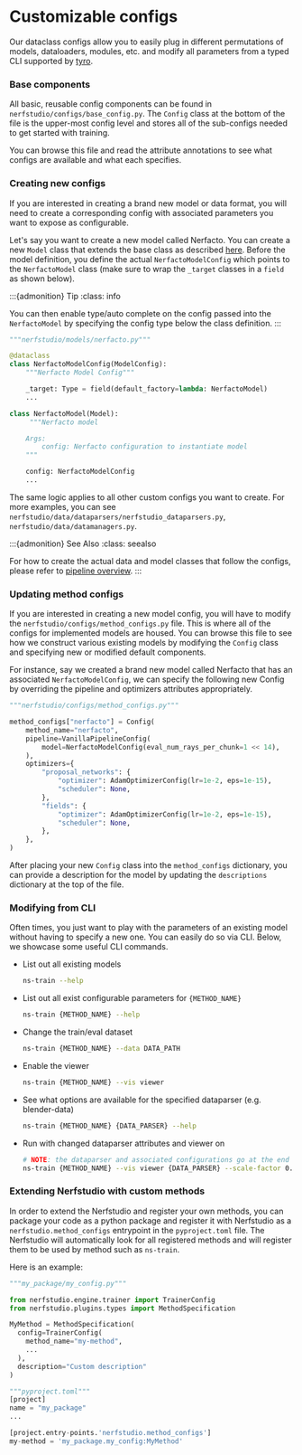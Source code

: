# Customizable configs

Our dataclass configs allow you to easily plug in different permutations of models, dataloaders, modules, etc.
and modify all parameters from a typed CLI supported by [tyro](https://pypi.org/project/tyro/).

### Base components

All basic, reusable config components can be found in `nerfstudio/configs/base_config.py`. The `Config` class at the bottom of the file is the upper-most config level and stores all of the sub-configs needed to get started with training.

You can browse this file and read the attribute annotations to see what configs are available and what each specifies.

### Creating new configs

If you are interested in creating a brand new model or data format, you will need to create a corresponding config with associated parameters you want to expose as configurable.

Let's say you want to create a new model called Nerfacto. You can create a new `Model` class that extends the base class as described [here](pipelines/models.ipynb). Before the model definition, you define the actual `NerfactoModelConfig` which points to the `NerfactoModel` class (make sure to wrap the `_target` classes in a `field` as shown below).

:::{admonition} Tip
:class: info

You can then enable type/auto complete on the config passed into the `NerfactoModel` by specifying the config type below the class definition.
:::

```python
"""nerfstudio/models/nerfacto.py"""

@dataclass
class NerfactoModelConfig(ModelConfig):
    """Nerfacto Model Config"""

    _target: Type = field(default_factory=lambda: NerfactoModel)
    ...

class NerfactoModel(Model):
     """Nerfacto model

    Args:
        config: Nerfacto configuration to instantiate model
    """

    config: NerfactoModelConfig
    ...
```

The same logic applies to all other custom configs you want to create. For more examples, you can see `nerfstudio/data/dataparsers/nerfstudio_dataparsers.py`, `nerfstudio/data/datamanagers.py`.

:::{admonition} See Also
:class: seealso

For how to create the actual data and model classes that follow the configs, please refer to [pipeline overview](pipelines/index.rst).
:::

### Updating method configs

If you are interested in creating a new model config, you will have to modify the `nerfstudio/configs/method_configs.py` file. This is where all of the configs for implemented models are housed. You can browse this file to see how we construct various existing models by modifying the `Config` class and specifying new or modified default components.

For instance, say we created a brand new model called Nerfacto that has an associated `NerfactoModelConfig`, we can specify the following new Config by overriding the pipeline and optimizers attributes appropriately.

```python
"""nerfstudio/configs/method_configs.py"""

method_configs["nerfacto"] = Config(
    method_name="nerfacto",
    pipeline=VanillaPipelineConfig(
        model=NerfactoModelConfig(eval_num_rays_per_chunk=1 << 14),
    ),
    optimizers={
        "proposal_networks": {
            "optimizer": AdamOptimizerConfig(lr=1e-2, eps=1e-15),
            "scheduler": None,
        },
        "fields": {
            "optimizer": AdamOptimizerConfig(lr=1e-2, eps=1e-15),
            "scheduler": None,
        },
    },
)
```

After placing your new `Config` class into the `method_configs` dictionary, you can provide a description for the model by updating the `descriptions` dictionary at the top of the file.

### Modifying from CLI

Often times, you just want to play with the parameters of an existing model without having to specify a new one. You can easily do so via CLI. Below, we showcase some useful CLI commands.

- List out all existing models

  ```bash
  ns-train --help
  ```

- List out all exist configurable parameters for `{METHOD_NAME}`

  ```bash
  ns-train {METHOD_NAME} --help
  ```

- Change the train/eval dataset

  ```bash
  ns-train {METHOD_NAME} --data DATA_PATH
  ```

- Enable the viewer

  ```bash
  ns-train {METHOD_NAME} --vis viewer
  ```

- See what options are available for the specified dataparser (e.g. blender-data)

  ```bash
  ns-train {METHOD_NAME} {DATA_PARSER} --help
  ```

- Run with changed dataparser attributes and viewer on
  ```bash
  # NOTE: the dataparser and associated configurations go at the end of the command
  ns-train {METHOD_NAME} --vis viewer {DATA_PARSER} --scale-factor 0.5
  ```
  
### Extending Nerfstudio with custom methods
In order to extend the Nerfstudio and register your own methods, you can package your code as a python package
and register it with Nerfstudio as a `nerfstudio.method_configs` entrypoint in the `pyproject.toml` file.
The Nerfstudio will automatically look for all registered methods and will register them to be used
by method such as `ns-train`.

Here is an example:
```python
"""my_package/my_config.py"""

from nerfstudio.engine.trainer import TrainerConfig
from nerfstudio.plugins.types import MethodSpecification

MyMethod = MethodSpecification(
  config=TrainerConfig(
    method_name="my-method",
    ...
  ),
  description="Custom description"
)

"""pyproject.toml"""
[project]
name = "my_package"
...

[project.entry-points.'nerfstudio.method_configs']
my-method = 'my_package.my_config:MyMethod'
```